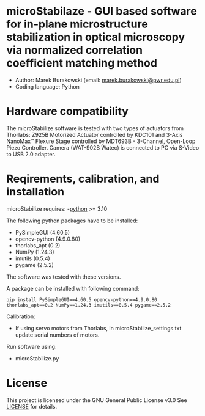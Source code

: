 # microStabilaze - GUI based software for in-plane microstructure stabilization in optical microscopy via normalized correlation coefficient matching method
- Author: Marek Burakowski (email: marek.burakowski@pwr.edu.pl)
- Coding language: Python

# Hardware compatibility
The microStabilize software is tested with two types of actuators from Thorlabs: Z925B Motorized Actuator controlled by KDC101 and 3-Axis NanoMax™ Flexure Stage controlled by MDT693B - 3-Channel, Open-Loop Piezo Controller. Camera (WAT-902B Watec) is connected to PC via S-Video to USB 2.0 adapter.

# Reqirements, calibration, and installation
microStabilize requires:
-[python](https://www.python.org/downloads/) >= 3.10

The following python packages have to be installed:
- PySimpleGUI (4.60.5)
- opencv-python (4.9.0.80)
- thorlabs_apt (0.2)
- NumPy (1.24.3)
- imutils (0.5.4)
- pygame (2.5.2)

The software was tested with these versions.

A package can be installed with following command:
```
pip install PySimpleGUI==4.60.5 opencv-python==4.9.0.80 thorlabs_apt==0.2 NumPy==1.24.3 imutils==0.5.4 pygame==2.5.2 
```

Calibration:
- If using servo motors from Thorlabs, in microStabilize_settings.txt update serial numbers of motors.

Run software using:
- microStabilize.py


# License
This project is licensed under the GNU General Public License v3.0
See [LICENSE](LICENSE) for details.
